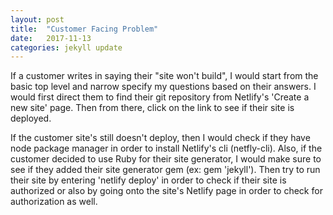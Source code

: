 ```yaml
---
layout: post
title:  "Customer Facing Problem"
date:   2017-11-13
categories: jekyll update
---
```


If a customer writes in saying their "site won't build", I would start from the basic top level and narrow specify my questions based on their answers. I would first direct them to find their git repository from Netlify's 'Create a new site' page. Then from there, click on the link to see if their site is deployed.

If the customer site's still doesn't deploy, then I would check if they have node package manager in order to install Netlify's cli (netfly-cli). Also, if the customer decided to use Ruby for their site generator, I would make sure to see if they added their site generator gem (ex: gem 'jekyll'). Then try to run their site by entering 'netlify deploy' in order to check if their site is authorized or also by going onto the site's Netlify page in order to check for authorization as well. 